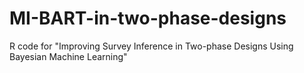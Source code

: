 # MI-BART-in-two-phase-designs
R code for "Improving Survey Inference in Two-phase Designs Using Bayesian Machine Learning"
